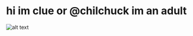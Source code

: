 # hi im clue or @chilchuck im an adult

![alt text](https://media1.tenor.com/m/h9_dP_4EpNQAAAAC/chilchuck-freak-out.gif)

<!---
chilchuck/chilchuck is a ✨ special ✨ repository because its `README.md` (this file) appears on your GitHub profile.
You can click the Preview link to take a look at your changes.
--->
